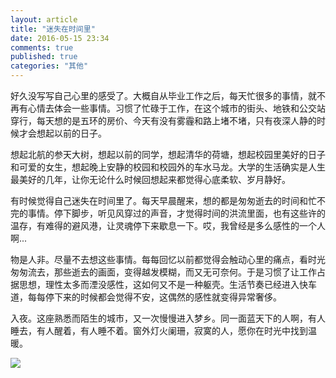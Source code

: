 ```yaml
---
layout: article
title: "迷失在时间里"
date: 2016-05-15 23:34
comments: true
published: true
categories: "其他"
---
```

 
   好久没写写自己心里的感受了。大概自从毕业工作之后，每天忙很多的事情，就不再有心情去体会一些事情。习惯了忙碌于工作，在这个城市的街头、地铁和公交站穿行，每天想的是五环的房价、今天有没有雾霾和路上堵不堵，只有夜深人静的时候才会想起以前的日子。

   想起北航的参天大树，想起以前的同学，想起清华的荷塘，想起校园里美好的日子和可爱的女生，想起晚上安静的校园和校园外的车水马龙。大学的生活确实是人生最美好的几年，让你无论什么时候回想起来都觉得心底柔软、岁月静好。

   有时候觉得自己迷失在时间里了。每天早晨醒来，想的都是匆匆逝去的时间和忙不完的事情。停下脚步，听见风穿过的声音，才觉得时间的洪流里面，也有这些许的温存，有难得的避风港，让灵魂停下来歇息一下。哎，我曾经是多么感性的一个人啊...

   物是人非。尽量不去想这些事情。每每回忆以前都觉得会触动心里的痛点，看时光匆匆流去，那些逝去的画面，变得越发模糊，而又无可奈何。于是习惯了让工作占据思想，理性太多而湮没感性，这如何又不是一种躯壳。生活节奏已经进入快车道，每每停下来的时候都会觉得不安，这偶然的感性就变得异常奢侈。

   入夜。这座熟悉而陌生的城市，又一次慢慢进入梦乡。同一面蓝天下的人啊，有人睡去，有人醒着，有人睡不着。窗外灯火阑珊，寂寞的人，愿你在时光中找到温暖。


   ![](/images/2016/campus.jpg)
